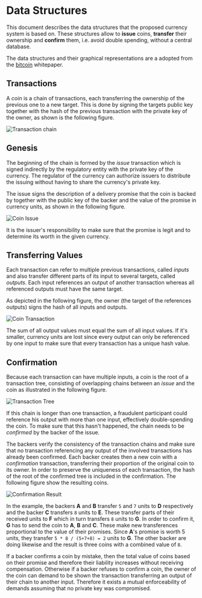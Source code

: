 # Data Structures

This document describes the data structures that the proposed currency system is based on. These structures allow to **issue** coins, **transfer** their ownership and **confirm** them, i.e. avoid double spending, without a central database.

The data structures and their graphical representations are a adopted from the [bitcoin] whitepaper.

[bitcoin]: https://bitcoin.org/bitcoin.pdf

## Transactions

A *coin* is a chain of transactions, each transferring the ownership of the previous one to a new target. This is done by signing the targets public key together with the hash of the previous transaction with the private key of the owner, as shown is the following figure.

![Transaction chain](https://cdn.rawgit.com/groupcash/core/master/figures/chain.svg)

## Genesis

The beginning of the chain is formed by the *issue* transaction which is signed indirectly by the regulatory entity with the private key of the currency. The regulator of the currency can authorize issuers to distribute the issuing without having to share the currency's private key.

The issue signs the description of a delivery promise that the coin is backed by together with the public key of the backer and the value of the promise in currency units, as shown in the following figure.

![Coin Issue](https://cdn.rawgit.com/groupcash/core/master/figures/issue.svg)

It is the issuer's responsibility to make sure that the promise is legit and to determine its worth in the given currency.

## Transferring Values

Each transaction can refer to multiple previous transactions, called *inputs* and also transfer different parts of its input to several targets, called *outputs*. Each input references an output of another transaction whereas all referenced outputs must have the same target.

As depicted in the following figure, the owner (the target of the references outputs) signs the hash of all inputs and outputs.

![Coin Transaction](https://cdn.rawgit.com/groupcash/core/master/figures/transaction.svg)

The sum of all output values must equal the sum of all input values. If it's smaller, currency units are lost since every output can only be referenced by one input to make sure that every transaction has a unique hash value.

## Confirmation

Because each transaction can have multiple inputs, a coin is the root of a transaction tree, consisting of overlapping chains between an *issue* and the coin as illustrated in the following figure.

![Transaction Tree](https://cdn.rawgit.com/groupcash/core/master/figures/tree.svg)

If this chain is longer than one transaction, a fraudulent participant could reference his output with more than one input, effectively double-spending the coin. To make sure that this hasn't happened, the chain needs to be *confirmed* by the backer of the issue.

The backers verify the consistency of the transaction chains and make sure that no transaction referencing any output of the involved transactions has already been confirmed. Each backer creates then a new coin with a *confirmation* transaction, transferring their proportion of the original coin to its owner. In order to preserve the uniqueness of each transaction, the hash of the root of the confirmed tree is included in the confirmation. The following figure show the resulting coins.

![Confirmation Result](https://cdn.rawgit.com/groupcash/core/master/figures/confirmation.svg)

In the example, the backers **A** and **B** transfer `5` and `7` units to **D** respectively and the backer **C** transfers `8` units to **E**. These transfer parts of their received units to **F** which in turn transfers `8` units to **G**. In order to confirm it, **G** has to send the coin to **A**, **B** and **C**. These make new transferences proportional to the value of their promises. Since **A**'s promise is worth 5 units, they transfer `5 * 8 / (5+7+8) = 2` units to **G**. The other backer are doing likewise and the result is three coins with a combined value of `8`.

If a backer confirms a coin by mistake, then the total value of coins based on their promise and therefore their liability increases without receiving compensation. Otherwise if a backer refuses to confirm a coin, the owner of the coin can demand to be shown the transaction transferring an output of their chain to another input. Therefore it exists a mutual enforceability of demands assuming that no private key was compromised.

